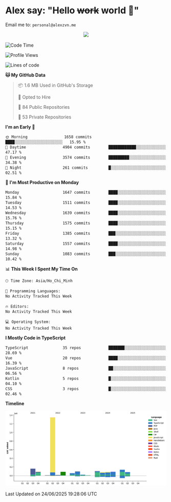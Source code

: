 # Alex say: "Hello ~~work~~ world 🐾"
Email me to: `personal@alexzvn.me`


<p align=center>
  <a href="https://skillicons.dev">
    <img src="https://skillicons.dev/icons?i=ts,js,php,nodejs,bun,vue,nuxt,react,svelte,tauri,laravel,rust,mongodb,docker,electron,redis,rabbitmq,tailwind,git,cloudflare,elysia,mysql,nginx,rollupjs,sentry,ubuntu,yarn,html,css,vite" />
  </a>
</p>

<!--START_SECTION:waka-->
![Code Time](http://img.shields.io/badge/Code%20Time-1%2C066%20hrs%2055%20mins-blue)

![Profile Views](http://img.shields.io/badge/Profile%20Views-0-blue)

![Lines of code](https://img.shields.io/badge/From%20Hello%20World%20I%27ve%20Written-2.4%20million%20lines%20of%20code-blue)

**🐱 My GitHub Data** 

> 📦 1.6 MB Used in GitHub's Storage 
 > 
> 💼 Opted to Hire
 > 
> 📜 84 Public Repositories 
 > 
> 🔑 53 Private Repositories 
 > 
**I'm an Early 🐤** 

```text
🌞 Morning                1658 commits        ████░░░░░░░░░░░░░░░░░░░░░   15.95 % 
🌆 Daytime                4904 commits        ████████████░░░░░░░░░░░░░   47.17 % 
🌃 Evening                3574 commits        █████████░░░░░░░░░░░░░░░░   34.38 % 
🌙 Night                  261 commits         █░░░░░░░░░░░░░░░░░░░░░░░░   02.51 % 
```
📅 **I'm Most Productive on Monday** 

```text
Monday                   1647 commits        ████░░░░░░░░░░░░░░░░░░░░░   15.84 % 
Tuesday                  1511 commits        ████░░░░░░░░░░░░░░░░░░░░░   14.53 % 
Wednesday                1639 commits        ████░░░░░░░░░░░░░░░░░░░░░   15.76 % 
Thursday                 1575 commits        ████░░░░░░░░░░░░░░░░░░░░░   15.15 % 
Friday                   1385 commits        ███░░░░░░░░░░░░░░░░░░░░░░   13.32 % 
Saturday                 1557 commits        ████░░░░░░░░░░░░░░░░░░░░░   14.98 % 
Sunday                   1083 commits        ███░░░░░░░░░░░░░░░░░░░░░░   10.42 % 
```


📊 **This Week I Spent My Time On** 

```text
🕑︎ Time Zone: Asia/Ho_Chi_Minh

💬 Programming Languages: 
No Activity Tracked This Week

🔥 Editors: 
No Activity Tracked This Week

💻 Operating System: 
No Activity Tracked This Week
```

**I Mostly Code in TypeScript** 

```text
TypeScript               35 repos            ███████░░░░░░░░░░░░░░░░░░   28.69 % 
Vue                      20 repos            ████░░░░░░░░░░░░░░░░░░░░░   16.39 % 
JavaScript               8 repos             ██░░░░░░░░░░░░░░░░░░░░░░░   06.56 % 
Kotlin                   5 repos             █░░░░░░░░░░░░░░░░░░░░░░░░   04.10 % 
CSS                      3 repos             █░░░░░░░░░░░░░░░░░░░░░░░░   02.46 % 
```



**Timeline**

![Lines of Code chart](https://raw.githubusercontent.com/alexzvn/alexzvn/main/assets/bar_graph.png)


 Last Updated on 24/06/2025 19:28:06 UTC
<!--END_SECTION:waka-->
